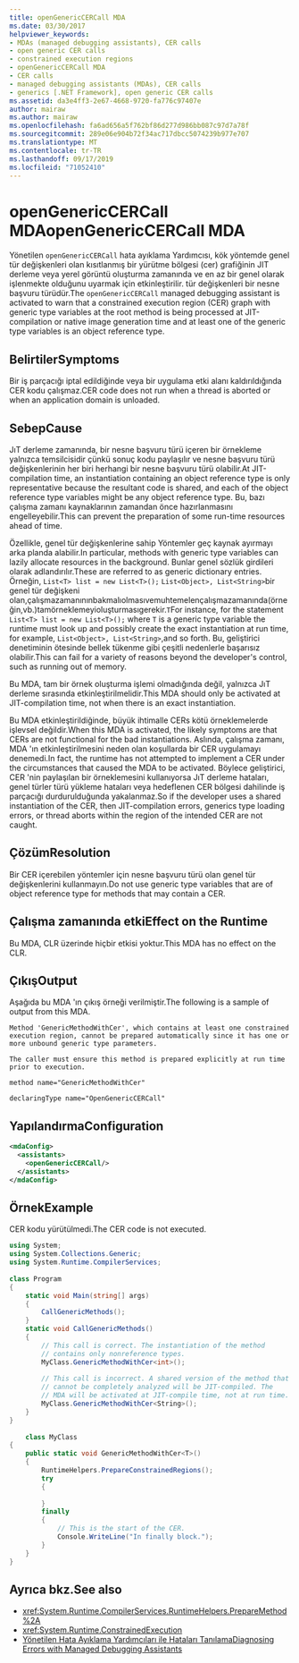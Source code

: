 ```yaml
---
title: openGenericCERCall MDA
ms.date: 03/30/2017
helpviewer_keywords:
- MDAs (managed debugging assistants), CER calls
- open generic CER calls
- constrained execution regions
- openGenericCERCall MDA
- CER calls
- managed debugging assistants (MDAs), CER calls
- generics [.NET Framework], open generic CER calls
ms.assetid: da3e4ff3-2e67-4668-9720-fa776c97407e
author: mairaw
ms.author: mairaw
ms.openlocfilehash: fa6ad656a5f762bf86d277d986bb087c97d7a78f
ms.sourcegitcommit: 289e06e904b72f34ac717dbcc5074239b977e707
ms.translationtype: MT
ms.contentlocale: tr-TR
ms.lasthandoff: 09/17/2019
ms.locfileid: "71052410"
---
```

# <a name="opengenericcercall-mda"></a><span data-ttu-id="2b1ed-102">openGenericCERCall MDA</span><span class="sxs-lookup"><span data-stu-id="2b1ed-102">openGenericCERCall MDA</span></span>
<span data-ttu-id="2b1ed-103">Yönetilen `openGenericCERCall` hata ayıklama Yardımcısı, kök yöntemde genel tür değişkenleri olan kısıtlanmış bir yürütme bölgesi (cer) grafiğinin JIT derleme veya yerel görüntü oluşturma zamanında ve en az bir genel olarak işlenmekte olduğunu uyarmak için etkinleştirilir. tür değişkenleri bir nesne başvuru türüdür.</span><span class="sxs-lookup"><span data-stu-id="2b1ed-103">The `openGenericCERCall` managed debugging assistant is activated to warn that a constrained execution region (CER) graph with generic type variables at the root method is being processed at JIT-compilation or native image generation time and at least one of the generic type variables is an object reference type.</span></span>  
  
## <a name="symptoms"></a><span data-ttu-id="2b1ed-104">Belirtiler</span><span class="sxs-lookup"><span data-stu-id="2b1ed-104">Symptoms</span></span>  
 <span data-ttu-id="2b1ed-105">Bir iş parçacığı iptal edildiğinde veya bir uygulama etki alanı kaldırıldığında CER kodu çalışmaz.</span><span class="sxs-lookup"><span data-stu-id="2b1ed-105">CER code does not run when a thread is aborted or when an application domain is unloaded.</span></span>  
  
## <a name="cause"></a><span data-ttu-id="2b1ed-106">Sebep</span><span class="sxs-lookup"><span data-stu-id="2b1ed-106">Cause</span></span>  
 <span data-ttu-id="2b1ed-107">JıT derleme zamanında, bir nesne başvuru türü içeren bir örnekleme yalnızca temsilcisidir çünkü sonuç kodu paylaşılır ve nesne başvuru türü değişkenlerinin her biri herhangi bir nesne başvuru türü olabilir.</span><span class="sxs-lookup"><span data-stu-id="2b1ed-107">At JIT-compilation time, an instantiation containing an object reference type is only representative because the resultant code is shared, and each of the object reference type variables might be any object reference type.</span></span> <span data-ttu-id="2b1ed-108">Bu, bazı çalışma zamanı kaynaklarının zamandan önce hazırlanmasını engelleyebilir.</span><span class="sxs-lookup"><span data-stu-id="2b1ed-108">This can prevent the preparation of some run-time resources ahead of time.</span></span>  
  
 <span data-ttu-id="2b1ed-109">Özellikle, genel tür değişkenlerine sahip Yöntemler geç kaynak ayırmayı arka planda alabilir.</span><span class="sxs-lookup"><span data-stu-id="2b1ed-109">In particular, methods with generic type variables can lazily allocate resources in the background.</span></span> <span data-ttu-id="2b1ed-110">Bunlar genel sözlük girdileri olarak adlandırılır.</span><span class="sxs-lookup"><span data-stu-id="2b1ed-110">These are referred to as generic dictionary entries.</span></span> <span data-ttu-id="2b1ed-111">Örneğin, `List<T> list = new List<T>();` `List<Object>, List<String>`bir genel tür değişkeni olan,çalışmazamanınınbakmalıolmasıvemuhtemelençalışmazamanında(örneğin,vb.)tamörneklemeyioluşturmasıgerekir.`T`</span><span class="sxs-lookup"><span data-stu-id="2b1ed-111">For instance, for the statement `List<T> list = new List<T>();` where `T` is a generic type variable the runtime must look up and possibly create the exact instantiation at run time, for example, `List<Object>, List<String>`,and so forth.</span></span> <span data-ttu-id="2b1ed-112">Bu, geliştirici denetiminin ötesinde bellek tükenme gibi çeşitli nedenlerle başarısız olabilir.</span><span class="sxs-lookup"><span data-stu-id="2b1ed-112">This can fail for a variety of reasons beyond the developer's control, such as running out of memory.</span></span>  
  
 <span data-ttu-id="2b1ed-113">Bu MDA, tam bir örnek oluşturma işlemi olmadığında değil, yalnızca JıT derleme sırasında etkinleştirilmelidir.</span><span class="sxs-lookup"><span data-stu-id="2b1ed-113">This MDA should only be activated at JIT-compilation time, not when there is an exact instantiation.</span></span>  
  
 <span data-ttu-id="2b1ed-114">Bu MDA etkinleştirildiğinde, büyük ihtimalle CERs kötü örneklemelerde işlevsel değildir.</span><span class="sxs-lookup"><span data-stu-id="2b1ed-114">When this MDA is activated, the likely symptoms are that CERs are not functional for the bad instantiations.</span></span> <span data-ttu-id="2b1ed-115">Aslında, çalışma zamanı, MDA 'ın etkinleştirilmesini neden olan koşullarda bir CER uygulamayı denemedi.</span><span class="sxs-lookup"><span data-stu-id="2b1ed-115">In fact, the runtime has not attempted to implement a CER under the circumstances that caused the MDA to be activated.</span></span> <span data-ttu-id="2b1ed-116">Böylece geliştirici, CER 'nin paylaşılan bir örneklemesini kullanıyorsa JıT derleme hataları, genel türler türü yükleme hataları veya hedeflenen CER bölgesi dahilinde iş parçacığı durdurulduğunda yakalanmaz.</span><span class="sxs-lookup"><span data-stu-id="2b1ed-116">So if the developer uses a shared instantiation of the CER, then JIT-compilation errors, generics type loading errors, or thread aborts within the region of the intended CER are not caught.</span></span>  
  
## <a name="resolution"></a><span data-ttu-id="2b1ed-117">Çözüm</span><span class="sxs-lookup"><span data-stu-id="2b1ed-117">Resolution</span></span>  
 <span data-ttu-id="2b1ed-118">Bir CER içerebilen yöntemler için nesne başvuru türü olan genel tür değişkenlerini kullanmayın.</span><span class="sxs-lookup"><span data-stu-id="2b1ed-118">Do not use generic type variables that are of object reference type for methods that may contain a CER.</span></span>  
  
## <a name="effect-on-the-runtime"></a><span data-ttu-id="2b1ed-119">Çalışma zamanında etki</span><span class="sxs-lookup"><span data-stu-id="2b1ed-119">Effect on the Runtime</span></span>  
 <span data-ttu-id="2b1ed-120">Bu MDA, CLR üzerinde hiçbir etkisi yoktur.</span><span class="sxs-lookup"><span data-stu-id="2b1ed-120">This MDA has no effect on the CLR.</span></span>  
  
## <a name="output"></a><span data-ttu-id="2b1ed-121">Çıkış</span><span class="sxs-lookup"><span data-stu-id="2b1ed-121">Output</span></span>  
 <span data-ttu-id="2b1ed-122">Aşağıda bu MDA 'ın çıkış örneği verilmiştir.</span><span class="sxs-lookup"><span data-stu-id="2b1ed-122">The following is a sample of output from this MDA.</span></span>  
  
 `Method 'GenericMethodWithCer', which contains at least one constrained execution region, cannot be prepared automatically since it has one or more unbound generic type parameters.`  
  
 `The caller must ensure this method is prepared explicitly at run time prior to execution.`  
  
 `method name="GenericMethodWithCer"`  
  
 `declaringType name="OpenGenericCERCall"`  
  
## <a name="configuration"></a><span data-ttu-id="2b1ed-123">Yapılandırma</span><span class="sxs-lookup"><span data-stu-id="2b1ed-123">Configuration</span></span>  
  
```xml  
<mdaConfig>  
  <assistants>  
    <openGenericCERCall/>  
  </assistants>  
</mdaConfig>  
```  
  
## <a name="example"></a><span data-ttu-id="2b1ed-124">Örnek</span><span class="sxs-lookup"><span data-stu-id="2b1ed-124">Example</span></span>  
 <span data-ttu-id="2b1ed-125">CER kodu yürütülmedi.</span><span class="sxs-lookup"><span data-stu-id="2b1ed-125">The CER code is not executed.</span></span>  
  
```csharp
using System;  
using System.Collections.Generic;  
using System.Runtime.CompilerServices;  
  
class Program  
{  
    static void Main(string[] args)  
    {  
        CallGenericMethods();  
    }  
    static void CallGenericMethods()  
    {  
        // This call is correct. The instantiation of the method  
        // contains only nonreference types.  
        MyClass.GenericMethodWithCer<int>();  
  
        // This call is incorrect. A shared version of the method that  
        // cannot be completely analyzed will be JIT-compiled. The   
        // MDA will be activated at JIT-compile time, not at run time.  
        MyClass.GenericMethodWithCer<String>();  
    }  
}  
  
    class MyClass  
{  
    public static void GenericMethodWithCer<T>()  
    {  
        RuntimeHelpers.PrepareConstrainedRegions();  
        try  
        {  
  
        }  
        finally  
        {  
            // This is the start of the CER.  
            Console.WriteLine("In finally block.");  
        }  
    }  
}  
```  
  
## <a name="see-also"></a><span data-ttu-id="2b1ed-126">Ayrıca bkz.</span><span class="sxs-lookup"><span data-stu-id="2b1ed-126">See also</span></span>

- <xref:System.Runtime.CompilerServices.RuntimeHelpers.PrepareMethod%2A>
- <xref:System.Runtime.ConstrainedExecution>
- [<span data-ttu-id="2b1ed-127">Yönetilen Hata Ayıklama Yardımcıları ile Hataları Tanılama</span><span class="sxs-lookup"><span data-stu-id="2b1ed-127">Diagnosing Errors with Managed Debugging Assistants</span></span>](diagnosing-errors-with-managed-debugging-assistants.md)
